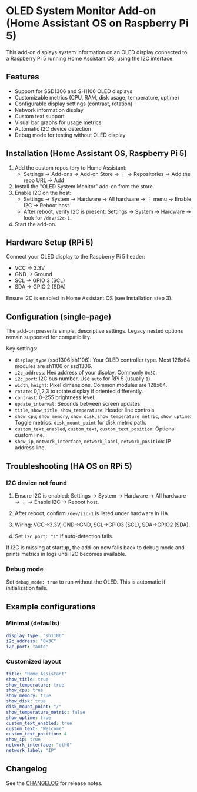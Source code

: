 # OLED System Monitor Add-on (Home Assistant OS on Raspberry Pi 5)

This add-on displays system information on an OLED display connected to a Raspberry Pi 5 running Home Assistant OS, using the I2C interface.

## Features

- Support for SSD1306 and SH1106 OLED displays
- Customizable metrics (CPU, RAM, disk usage, temperature, uptime)
- Configurable display settings (contrast, rotation)
- Network information display
- Custom text support
- Visual bar graphs for usage metrics
- Automatic I2C device detection
- Debug mode for testing without OLED display

## Installation (Home Assistant OS, Raspberry Pi 5)

1. Add the custom repository to Home Assistant:
   - Settings → Add-ons → Add-on Store → ⋮ → Repositories → Add the repo URL → Add
2. Install the "OLED System Monitor" add-on from the store.
3. Enable I2C on the host:
   - Settings → System → Hardware → All hardware → ⋮ menu → Enable I2C → Reboot host.
   - After reboot, verify I2C is present: Settings → System → Hardware → look for `/dev/i2c-1`.
4. Start the add-on.

## Hardware Setup (RPi 5)

Connect your OLED display to the Raspberry Pi 5 header:
- VCC → 3.3V
- GND → Ground
- SCL → GPIO 3 (SCL)
- SDA → GPIO 2 (SDA)

Ensure I2C is enabled in Home Assistant OS (see Installation step 3).

## Configuration (single-page)

The add-on presents simple, descriptive settings. Legacy nested options remain supported for compatibility.

Key settings:

- `display_type` (ssd1306|sh1106): Your OLED controller type. Most 128x64 modules are sh1106 or ssd1306.
- `i2c_address`: Hex address of your display. Commonly `0x3C`.
- `i2c_port`: I2C bus number. Use `auto` for RPi 5 (usually `1`).
- `width`, `height`: Pixel dimensions. Common modules are 128x64.
- `rotate`: 0,1,2,3 to rotate display if oriented differently.
- `contrast`: 0–255 brightness level.
- `update_interval`: Seconds between screen updates.
- `title`, `show_title`, `show_temperature`: Header line controls.
- `show_cpu`, `show_memory`, `show_disk`, `show_temperature_metric`, `show_uptime`: Toggle metrics. `disk_mount_point` for disk metric path.
- `custom_text_enabled`, `custom_text`, `custom_text_position`: Optional custom line.
- `show_ip`, `network_interface`, `network_label`, `network_position`: IP address line.

## Troubleshooting (HA OS on RPi 5)

### I2C device not found

1) Ensure I2C is enabled: Settings → System → Hardware → All hardware → ⋮ → Enable I2C → Reboot host.

2) After reboot, confirm `/dev/i2c-1` is listed under hardware in HA.

3) Wiring: VCC→3.3V, GND→GND, SCL→GPIO3 (SCL), SDA→GPIO2 (SDA).

4) Set `i2c_port: "1"` if auto-detection fails.

If I2C is missing at startup, the add-on now falls back to debug mode and prints metrics in logs until I2C becomes available.

### Debug mode

Set `debug_mode: true` to run without the OLED. This is automatic if initialization fails.

## Example configurations

### Minimal (defaults)
```yaml
display_type: "sh1106"
i2c_address: "0x3C"
i2c_port: "auto"
```

### Customized layout
```yaml
title: "Home Assistant"
show_title: true
show_temperature: true
show_cpu: true
show_memory: true
show_disk: true
disk_mount_point: "/"
show_temperature_metric: false
show_uptime: true
custom_text_enabled: true
custom_text: "Welcome"
custom_text_position: 4
show_ip: true
network_interface: "eth0"
network_label: "IP"
```

## Changelog

See the [CHANGELOG](./CHANGELOG.md) for release notes.
